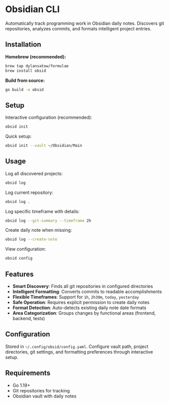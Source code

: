 # Obsidian CLI

Automatically track programming work in Obsidian daily notes. Discovers git repositories, analyzes commits, and formats intelligent project entries.

## Installation

**Homebrew (recommended):**
```bash
brew tap dylansatow/formulae
brew install obsid
```

**Build from source:**
```bash
go build -o obsid
```

## Setup

Interactive configuration (recommended):
```bash
obsid init
```

Quick setup:
```bash
obsid init --vault ~/Obsidian/Main
```

## Usage

Log all discovered projects:
```bash
obsid log
```

Log current repository:
```bash
obsid log .
```

Log specific timeframe with details:
```bash
obsid log --git-summary --timeframe 2h
```

Create daily note when missing:
```bash
obsid log --create-note
```

View configuration:
```bash
obsid config
```

## Features

- **Smart Discovery**: Finds all git repositories in configured directories
- **Intelligent Formatting**: Converts commits to readable accomplishments  
- **Flexible Timeframes**: Support for `1h`, `2h30m`, `today`, `yesterday`
- **Safe Operation**: Requires explicit permission to create daily notes
- **Format Detection**: Auto-detects existing daily note date formats
- **Area Categorization**: Groups changes by functional areas (frontend, backend, tests)

## Configuration

Stored in `~/.config/obsid/config.yaml`. Configure vault path, project directories, git settings, and formatting preferences through interactive setup.

## Requirements

- Go 1.19+
- Git repositories for tracking
- Obsidian vault with daily notes